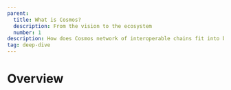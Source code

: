```yaml
---
parent:
  title: What is Cosmos?
  description: From the vision to the ecosystem
  number: 1
description: How does Cosmos network of interoperable chains fit into blockchain technology
tag: deep-dive
---
```


# Overview
